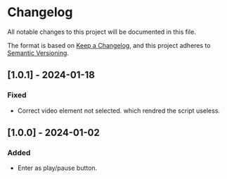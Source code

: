 # Changelog

All notable changes to this project will be documented in this file.

The format is based on [Keep a Changelog](https://keepachangelog.com/en/1.0.0/),
and this project adheres to [Semantic Versioning](https://semver.org/spec/v2.0.0.html).

## [1.0.1] - 2024-01-18

### Fixed

- Correct video element not selected. which rendred the script useless.

## [1.0.0] - 2024-01-02

### Added

- Enter as play/pause button.

